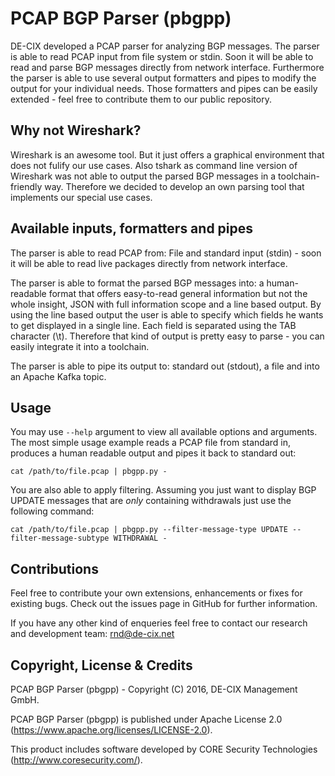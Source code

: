 # PCAP BGP Parser (pbgpp)
DE-CIX developed a PCAP parser for analyzing BGP messages. The parser is able to read PCAP input from file system or stdin. Soon it will be able to read and parse BGP messages directly from network interface. Furthermore the parser is able to use several output formatters and pipes to modify the output for your individual needs. Those formatters and pipes can be easily extended - feel free to contribute them to our public repository.

## Why not Wireshark?
Wireshark is an awesome tool. But it just offers a graphical environment that does not fulify our use cases. Also tshark as command line version of Wireshark was not able to output the parsed BGP messages in a toolchain-friendly way. Therefore we decided to develop an own parsing tool that implements our special use cases.

## Available inputs, formatters and pipes
The parser is able to read PCAP from: File and standard input (stdin) - soon it will be able to read live packages directly from network interface.

The parser is able to format the parsed BGP messages into: a human-readable format that offers easy-to-read general information but not the whole insight, JSON with full information scope and a line based output. By using the line based output the user is able to specify which fields he wants to get displayed in a single line. Each field is separated using the TAB character (\t). Therefore that kind of output is pretty easy to parse - you can easily integrate it into a toolchain.

The parser is able to pipe its output to: standard out (stdout), a file and into an Apache Kafka topic.

## Usage
You may use `--help` argument to view all available options and arguments. The most simple usage example reads a PCAP file from standard in, produces a human readable output and pipes it back to standard out:

    cat /path/to/file.pcap | pbgpp.py -
    
You are also able to apply filtering. Assuming you just want to display BGP UPDATE messages that are _only_ containing withdrawals just use the following command:

    cat /path/to/file.pcap | pbgpp.py --filter-message-type UPDATE --filter-message-subtype WITHDRAWAL -

## Contributions
Feel free to contribute your own extensions, enhancements or fixes for existing bugs. Check out the issues page in GitHub for further information.

If you have any other kind of enqueries feel free to contact our research and development team: rnd@de-cix.net

## Copyright, License & Credits
PCAP BGP Parser (pbgpp) - Copyright (C) 2016, DE-CIX Management GmbH.

PCAP BGP Parser (pbgpp) is published under Apache License 2.0 (https://www.apache.org/licenses/LICENSE-2.0).

This product includes software developed by CORE Security Technologies (http://www.coresecurity.com/).
